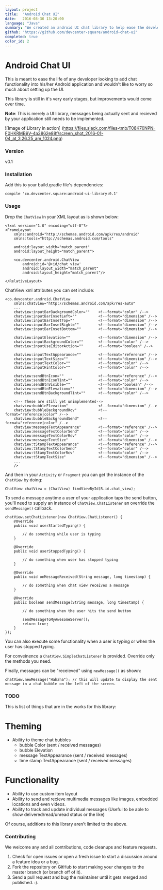 ```yaml
---
layout: project
title:  "Android Chat UI"
date:   2016-08-30 13:20:00
language: "Java"
summary: "We created an android UI chat library to help ease the development process for an Android app with chat functionality"
github: "https://github.com/devcenter-square/android-chat-ui"
completed: true
color_id: 2
---
```


# Android Chat UI

This is meant to ease the life of any developer looking to add chat functionality into his/her Android application and wouldn't like to worry so much about setting up the UI.

This library is still in it's very early stages, but improvements would come over time.

**Note**: This is merely a UI library, messages being actually sent and recieved by your application still needs to be implemented.

![Image of Library in action]
(https://files.slack.com/files-tmb/T08K70NPN-F0HKRMB9V-4a3862e88f/screen_shot_2016-01-04_at_3.26.25_am_1024.png)

### Version
v0.1

### Installation

Add this to your build.gradle file's dependencies:

`compile 'co.devcenter.square:android-ui-library:0.1'`

### Usage
Drop the `ChatView` in your XML layout as is shown below:
```
<?xml version="1.0" encoding="utf-8"?>
<FrameLayout
    xmlns:android="http://schemas.android.com/apk/res/android"
    xmlns:tools="http://schemas.android.com/tools"

    android:layout_width="match_parent"
    android:layout_height="match_parent">
    
    <co.devcenter.android.ChatView
        android:id='@+id/chat_view'
        android:layout_width="match_parent"
        android:layout_height="match_parent"/>
        
</RelativeLayout>
```

ChatView xml attributes you can set include:
```
<co.devcenter.android.ChatView
    xmlns:chatview="http://schemas.android.com/apk/res-auto"
    ...
    chatview:inputBarBackgroundColor=""    <!--format="color" /-->
    chatview:inputBarInsetLeft=""          <!--format="dimension" /-->
    chatview:inputBarInsetTop=""           <!--format="dimension" /-->
    chatview:inputBarInsetRight=""         <!--format="dimension" /-->
    chatview:inputBarInsetBottom=""        <!--format="dimension" /-->

    chatview:inputElevation=""             <!--format="dimension" /-->
    chatview:inputBackgroundColor=""       <!--format="color" /-->
    chatview:inputUseEditorAction=""       <!--format="boolean" /-->

    chatview:inputTextAppearance=""        <!--format="reference" /-->
    chatview:inputTextSize=""              <!--format="dimension" /-->
    chatview:inputTextColor=""             <!--format="color" /-->
    chatview:inputHintColor=""             <!--format="color" /-->

    chatview:sendBtnIcon=""                <!--format="reference" /-->
    chatview:sendBtnIconTint=""            <!--format="color" /-->
    chatview:sendBtnVisible=""             <!--format="boolean" /-->
    chatview:sendBtnElevation=""           <!--format="dimension" /-->
    chatview:sendBtnBackgroundTint=""      <!--format="color" /-->

    <!-- These are still yet unimplemented-->
    chatview:bubbleElevation"              <!--format="dimension" /-->
    chatview:bubbleBackgroundRcv"          <!--format="reference|color" /-->
    chatview:bubbleBackgroundSend"         <!--format="reference|color" /-->
    chatview:messageTextAppearance"        <!--format="reference" /-->
    chatview:messageTextColorSend"         <!--format="color" /-->
    chatview:messageTextColorRcv"          <!--format="color" /-->
    chatview:messageTextSize"              <!--format="dimension" /-->
    chatview:tStampTextAppearance"         <!--format="reference" /-->
    chatview:tStampTextColorSend"          <!--format="color" /-->
    chatview:tStampTextColorRcv"           <!--format="color" /-->
    chatview:tStampTextSize"               <!--format="dimension" /-->
    ...
    />
```

And then in your `Activity` or `Fragment` you can get the instance of the `ChatView` by doing:

```
ChatView chatView = (ChatView) findViewById(R.id.chat_view);
```

To send a message anytime a user of your application taps the send button, you'll need to supply an instance of `ChatView.ChatListener` an override the `sendMessage()` callback.

```
chatView.setChatListener(new ChatView.ChatListener() {
    @Override
    public void userStartedTyping() {

        // do something while user is typing
    }

    @Override
    public void userStoppedTyping() {

        // do something when user has stopped typing
    }

    @Override
    public void onMessageReceived(String message, long timestamp) {

        // do something when chat view receives a message
    }

    @Override
    public boolean sendMessage(String message, long timestamp) {

        // do something when the user hits the send button

        sendMessageToMyAwesomeServer();
        return true;
    }
});
```

You can also execute some functionality when a user is typing or when the user has stopped typing.

For conveinence a `ChatView.SimpleChatListener` is provided. Override only the methods you need.

Finally, messages can be "receieved" using `newMessage()` as shown:
```
chatView.newMessage("Hahaha"); // this will update to display the sent message in a chat bubble on the left of the screen.
```

### TODO
This is list of things that are in the works for this library:

# Theming
- Ability to theme chat bubbles
    - bubble Color (sent / received messages)
    - bubble Elevation
    - message TextAppearance (sent / received messages)
    - time stamp TextAppearance (sent / received messages)

# Functionality
- Ability to use custom item layout
- Ability to send and recieve multimedia messages like images, embedded locations and even videos.
- Ability to track and update individual messages (Useful to be able to show delivered/read/unread status or the like)

Of course, additions to this library aren't limited to the above.

### Contributing
We welcome any and all contributions, code cleanups and feature requests.

1. Check for open issues or open a fresh issue to start a discussion around a feature idea or a bug.
2. Fork the repository on GitHub to start making your changes to the master branch (or branch off of it).
3. Send a pull request and bug the maintainer until it gets merged and published. :).

